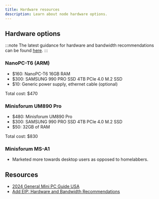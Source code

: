 ```yaml
---
title: Hardware resources
description: Learn about node hardware options.
---
```


## Hardware options

:::note
The latest guidance for hardware and bandwidth recommendations can be found [here](https://github.com/ethereum/EIPs/pull/9270).
:::

### NanoPC-T6 (ARM) 

- $160: NanoPC-T6 16GB RAM
- $300: SAMSUNG 990 PRO SSD 4TB PCIe 4.0 M.2 SSD
- $10: Generic power supply, ethernet cable (optional)

Total cost: $470

### Minisforum UM890 Pro

- $480: Minisforum UM890 Pro
- $300: SAMSUNG 990 PRO SSD 4TB PCIe 4.0 M.2 SSD
- $50: 32GB of RAM

Total cost: $830

### Minisforum MS-A1

- Marketed more towards desktop users as opposed to homelabbers.

## Resources

- [2024 General Mini PC Guide USA](https://www.reddit.com/r/MiniPCs/comments/1afzkt5/2024_general_mini_pc_guide_usa)
- [Add EIP: Hardware and Bandwidth Recommendations](https://github.com/ethereum/EIPs/pull/9270)
